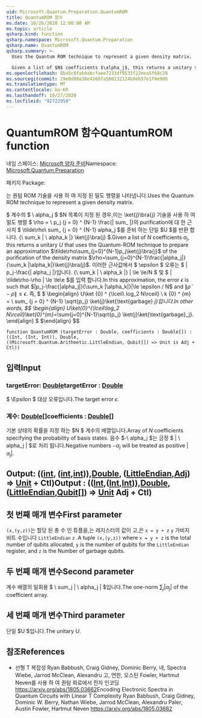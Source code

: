 ```yaml
---
uid: Microsoft.Quantum.Preparation.QuantumROM
title: QuantumROM 함수
ms.date: 10/26/2020 12:00:00 AM
ms.topic: article
qsharp.kind: function
qsharp.namespace: Microsoft.Quantum.Preparation
qsharp.name: QuantumROM
qsharp.summary: >-
  Uses the Quantum ROM technique to represent a given density matrix.

  Given a list of $N$ coefficients $\alpha_j$, this returns a unitary $U$ that uses the Quantum-ROM technique to prepare an approximation  $\tilde\rho\sum_{j=0}^{N-1}p_j\ket{j}\bra{j}$ of the purification of the density matrix $\rho=\sum_{j=0}^{N-1}\frac{|alpha_j|}{\sum_k |\alpha_k|}\ket{j}\bra{j}$. In this approximation, the error $\epsilon$ is such that $|p_j-\frac{|alpha_j|}{\sum_k |\alpha_k|}|\le \epsilon / N$ and $\|\tilde\rho - \rho\| \le \epsilon$. In other words, $$ \begin{align} U\ket{0}^{\lceil\log_2 N\rceil}\ket{0}^{m}=\sum_{j=0}^{N-1}\sqrt{p_j} \ket{j}\ket{\text{garbage}_j}. \end{align} $$
ms.openlocfilehash: 8ba5c6fab4abcfaee7233df9535f22eea5f68c28
ms.sourcegitcommit: 29e0d88a30e4166fa580132124b0eb57e1f0e986
ms.translationtype: MT
ms.contentlocale: ko-KR
ms.lasthandoff: 10/27/2020
ms.locfileid: "92722958"
---
```

# <a name="quantumrom-function"></a><span data-ttu-id="86bd2-102">QuantumROM 함수</span><span class="sxs-lookup"><span data-stu-id="86bd2-102">QuantumROM function</span></span>

<span data-ttu-id="86bd2-103">네임 스페이스: [Microsoft 양자 준비](xref:Microsoft.Quantum.Preparation)</span><span class="sxs-lookup"><span data-stu-id="86bd2-103">Namespace: [Microsoft.Quantum.Preparation](xref:Microsoft.Quantum.Preparation)</span></span>

<span data-ttu-id="86bd2-104">패키지 [](https://nuget.org/packages/)</span><span class="sxs-lookup"><span data-stu-id="86bd2-104">Package: [](https://nuget.org/packages/)</span></span>


<span data-ttu-id="86bd2-105">는 퀀텀 ROM 기술을 사용 하 여 지정 된 밀도 행렬을 나타냅니다.</span><span class="sxs-lookup"><span data-stu-id="86bd2-105">Uses the Quantum ROM technique to represent a given density matrix.</span></span>

<span data-ttu-id="86bd2-106">$ 계수의 $ \ alpha_j $ $N 목록이 지정 된 경우,이는 \ket{j}\bra{j} 기술을 사용 하 여 밀도 행렬 $ \rho = \ p_j {j = 0} ^ {N-1} \frac{| sum_ |}의 purification에 대 한 근사치 $ \tilde\rho\ sum_ {j = 0} ^ {N-1} alpha_j $를 준비 하는 단일 $U $를 반환 합니다. {\ sum_k | \ alpha_k |} \ket{j}\bra{j} $.</span><span class="sxs-lookup"><span data-stu-id="86bd2-106">Given a list of $N$ coefficients $\alpha_j$, this returns a unitary $U$ that uses the Quantum-ROM technique to prepare an approximation  $\tilde\rho\sum_{j=0}^{N-1}p_j\ket{j}\bra{j}$ of the purification of the density matrix $\rho=\sum_{j=0}^{N-1}\frac{|alpha_j|}{\sum_k |\alpha_k|}\ket{j}\bra{j}$.</span></span> <span data-ttu-id="86bd2-107">이러한 근사값에서 $ \epsilon $ 오류는 $ | p_j-\frac{| alpha_j |}입니다. {\ sum_k | \ alpha_k |} | \le \le/N $ 및 $ \| \tilde\rho-\rho \| \le \te\e $를 입력 합니다.</span><span class="sxs-lookup"><span data-stu-id="86bd2-107">In this approximation, the error $\epsilon$ is such that $|p_j-\frac{|alpha_j|}{\sum_k |\alpha_k|}|\le \epsilon / N$ and $\|\tilde\rho - \rho\| \le \epsilon$.</span></span> <span data-ttu-id="86bd2-108">즉, $ $ \begin{align} U\ket {0} ^ {\lceil\ log_2 N\rceil} \ k {0} ^ {m} = \ sum_ {j = 0} ^ {N-1} \sqrt{p_j} \ket{j}\ket{\text{garbage} _j}입니다.</span><span class="sxs-lookup"><span data-stu-id="86bd2-108">In other words, $$ \begin{align} U\ket{0}^{\lceil\log_2 N\rceil}\ket{0}^{m}=\sum_{j=0}^{N-1}\sqrt{p_j} \ket{j}\ket{\text{garbage}_j}.</span></span>
<span data-ttu-id="86bd2-109">\end{align} $ $</span><span class="sxs-lookup"><span data-stu-id="86bd2-109">\end{align} $$</span></span>

```qsharp
function QuantumROM (targetError : Double, coefficients : Double[]) : ((Int, (Int, Int)), Double, ((Microsoft.Quantum.Arithmetic.LittleEndian, Qubit[]) => Unit is Adj + Ctl))
```


## <a name="input"></a><span data-ttu-id="86bd2-110">입력</span><span class="sxs-lookup"><span data-stu-id="86bd2-110">Input</span></span>

### <a name="targeterror--double"></a><span data-ttu-id="86bd2-111">targetError: [Double](xref:microsoft.quantum.lang-ref.double)</span><span class="sxs-lookup"><span data-stu-id="86bd2-111">targetError : [Double](xref:microsoft.quantum.lang-ref.double)</span></span>

<span data-ttu-id="86bd2-112">$ \Epsilon $ 대상 오류입니다.</span><span class="sxs-lookup"><span data-stu-id="86bd2-112">The target error $\epsilon$.</span></span>


### <a name="coefficients--double"></a><span data-ttu-id="86bd2-113">계수: [Double](xref:microsoft.quantum.lang-ref.double)[]</span><span class="sxs-lookup"><span data-stu-id="86bd2-113">coefficients : [Double](xref:microsoft.quantum.lang-ref.double)[]</span></span>

<span data-ttu-id="86bd2-114">기본 상태의 확률을 지정 하는 $N $ 계수의 배열입니다.</span><span class="sxs-lookup"><span data-stu-id="86bd2-114">Array of $N$ coefficients specifying the probability of basis states.</span></span>
<span data-ttu-id="86bd2-115">음수 $-\ alpha_j $는 긍정 $ | \ alpha_j | $로 처리 됩니다.</span><span class="sxs-lookup"><span data-stu-id="86bd2-115">Negative numbers $-\alpha_j$ will be treated as positive $|\alpha_j|$.</span></span>



## <a name="output--intintintdoublelittleendianqubit--unit-adj--ctl"></a><span data-ttu-id="86bd2-116">Output: (([int](xref:microsoft.quantum.lang-ref.int), ([int](xref:microsoft.quantum.lang-ref.int),[int](xref:microsoft.quantum.lang-ref.int))),[Double](xref:microsoft.quantum.lang-ref.double), ([LittleEndian](xref:Microsoft.Quantum.Arithmetic.LittleEndian),[Adj](xref:microsoft.quantum.lang-ref.qubit)) => [Unit](xref:microsoft.quantum.lang-ref.unit) + Ctl)</span><span class="sxs-lookup"><span data-stu-id="86bd2-116">Output : (([Int](xref:microsoft.quantum.lang-ref.int),([Int](xref:microsoft.quantum.lang-ref.int),[Int](xref:microsoft.quantum.lang-ref.int))),[Double](xref:microsoft.quantum.lang-ref.double),([LittleEndian](xref:Microsoft.Quantum.Arithmetic.LittleEndian),[Qubit](xref:microsoft.quantum.lang-ref.qubit)[]) => [Unit](xref:microsoft.quantum.lang-ref.unit) Adj + Ctl)</span></span>

## <a name="first-parameter"></a><span data-ttu-id="86bd2-117">첫 번째 매개 변수</span><span class="sxs-lookup"><span data-stu-id="86bd2-117">First parameter</span></span>

<span data-ttu-id="86bd2-118">`(x,(y,z))`는 할당 된 총 수 인 튜플을,는 레지스터의 값이 고,은 `x = y + z` `y` 가비지 비트 수입니다 `LittleEndian` `z` .</span><span class="sxs-lookup"><span data-stu-id="86bd2-118">A tuple `(x,(y,z))` where `x = y + z` is the total number of qubits allocated, `y` is the number of qubits for the `LittleEndian` register, and `z` is the Number of garbage qubits.</span></span>

## <a name="second-parameter"></a><span data-ttu-id="86bd2-119">두 번째 매개 변수</span><span class="sxs-lookup"><span data-stu-id="86bd2-119">Second parameter</span></span>

<span data-ttu-id="86bd2-120">계수 배열의 일회용 $ \ sum_j | \ alpha_j | $입니다.</span><span class="sxs-lookup"><span data-stu-id="86bd2-120">The one-norm $\sum_j |\alpha_j|$ of the coefficient array.</span></span>

## <a name="third-parameter"></a><span data-ttu-id="86bd2-121">세 번째 매개 변수</span><span class="sxs-lookup"><span data-stu-id="86bd2-121">Third parameter</span></span>

<span data-ttu-id="86bd2-122">단일 $U $입니다.</span><span class="sxs-lookup"><span data-stu-id="86bd2-122">The unitary $U$.</span></span>

## <a name="references"></a><span data-ttu-id="86bd2-123">참조</span><span class="sxs-lookup"><span data-stu-id="86bd2-123">References</span></span>

- <span data-ttu-id="86bd2-124">선형 T 복잡성 Ryan Babbush, Craig Gidney, Dominic Berry, 네, Spectra Wiebe, Jarrod McClean, Alexandru 고, 연한, 오스틴 Fowler, Hartmut Neven를 사용 하 여 퀀텀 회로에서 전자 인코딩 https://arxiv.org/abs/1805.03662</span><span class="sxs-lookup"><span data-stu-id="86bd2-124">Encoding Electronic Spectra in Quantum Circuits with Linear T Complexity Ryan Babbush, Craig Gidney, Dominic W. Berry, Nathan Wiebe, Jarrod McClean, Alexandru Paler, Austin Fowler, Hartmut Neven https://arxiv.org/abs/1805.03662</span></span>